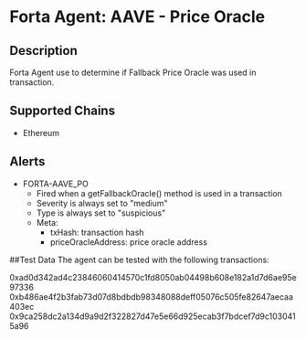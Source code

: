 # Forta Agent: AAVE - Price Oracle

## Description

Forta Agent use to determine if Fallback Price Oracle was used in transaction.

## Supported Chains

- Ethereum

## Alerts

- FORTA-AAVE_PO
  - Fired when a getFallbackOracle() method is used in a transaction
  - Severity is always set to "medium"
  - Type is always set to "suspicious"
  - Meta:
    - txHash: transaction hash
    - priceOracleAddress: price oracle address

##Test Data
The agent can be tested with the following transactions:

0xad0d342ad4c23846060414570c1fd8050ab04498b608e182a1d7d6ae95e97336
0xb486ae4f2b3fab73d07d8bdbdb98348088deff05076c505fe82647aecaa403ec
0x9ca258dc2a134d9a9d2f322827d47e5e66d925ecab3f7bdcef7d9c1030415a96
